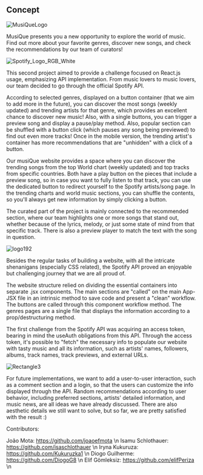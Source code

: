 ## Concept

![MusiQueLogo](https://user-images.githubusercontent.com/107939073/203567954-a90492dc-9998-48f4-b75a-2bd9ee02f3a7.png)

MusiQue presents you a new opportunity to explore the world of music.
Find out more about your favorite genres, discover new songs, and check the recommendations by our team of curators!

![Spotify_Logo_RGB_White](https://user-images.githubusercontent.com/107939073/203570507-e969bba6-f6de-4b46-bcb0-8b575628fe1c.png)

This second project aimed to provide a challenge focused on React.js usage, emphasizing API implementation. From music lovers to music lovers, our team decided to go through the official Spotify API. 

According to selected genres, displayed on a button container (that we aim to add more in the future), you can discover the most songs (weekly updated) and trending artists for that genre, which provides an excellent chance to discover new music! Also, with a single buttons, you can trigger a preview song and display a pause/play method. Also, popular section can be shuffled with a button click (which pauses any song being previewed) to find out even more tracks! Once in the mobile version, the trending artist's container has more recommendations that are "unhidden" with a click of a button.

Our musiQue website provides a space where you can discover the trending songs from the top World chart (weekly updated) and top tracks from specific countries. Both have a play button on the pieces that include a preview song, so in case you want to fully listen to that track, you can use the dedicated button to redirect yourself to the Spotify artists/song page. In the trending charts and world music sections, you can shuffle the contents, so you'll always get new information by simply clicking a button. 

The curated part of the project is mainly connected to the recommended section, where our team highlights one or more songs that stand out, whether because of the lyrics, melody, or just some state of mind from that specific track. There is also a preview player to match the text with the song in question.

![logo192](https://user-images.githubusercontent.com/107939073/203571724-9a5eb1e8-24b2-4668-8f90-6ce850a7cafb.png)

Besides the regular tasks of building a website, with all the intricate shenanigans (especially CSS related), the Spotify API proved an enjoyable but challenging journey that we are all proud of.

The website structure relied on dividing the essential containers into separate .jsx components. The main sections are "called" on the main App-JSX file in an intrinsic method to save code and present a "clean" workflow. The buttons are called through this component workflow method. The genres pages are a single file that displays the information according to a prop/destructuring method. 

The first challenge from the Spotify API was acquiring an access token, bearing in mind the useAuth obligations from this API. Through the access token, it's possible to "fetch" the necessary info to populate our website with tasty music and all its information, such as artists' names, followers, albums, track names, track previews, and external URLs.

![Rectangle3](https://user-images.githubusercontent.com/107939073/203572933-18e7b234-5ff7-4b90-a6ee-ba55d8f9ab0d.jpeg)

For future implementations, we want to add a user-to-user interaction, such as a comment section and a login, so that the users can customize the info displayed through the API. Random recommendations according to user behavior, including preferred sections, artists' detailed information, and music news, are all ideas we have already discussed. 
There are also aesthetic details we still want to solve, but so far, we are pretty satisfied with the result :)

Contributors: 

João Mota: https://github.com/joaoefmota \n
Isamu Schlothauer: https://github.com/isaschlothauer \n
Iryna Kukuruza: https://github.com/Kukuruzka1 \n
Diogo Guilherme: https://github.com/DiogoG8 \n
Elif Gömleksiz: https://github.com/elifPeriza \n
